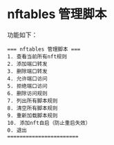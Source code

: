 # nftables 管理脚本

功能如下：

```
=== nftables 管理脚本 ===
1. 查看当前所有nft规则
2. 添加端口转发
3. 删除端口转发
4. 允许端口访问
5. 拒绝端口访问
6. 删除访问规则
7. 列出所有脚本规则
8. 清空所有脚本规则
9. 重新加载脚本规则
10. 添加nft自启（防止重启失效）
0. 退出
=======================
```

